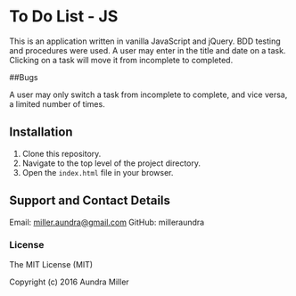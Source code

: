 # To Do List - JS

This is an application written in vanilla JavaScript and jQuery. BDD testing and procedures were used. A user may enter in the title and date on a task. Clicking on a task will move it from incomplete to completed.

##Bugs

A user may only switch a task from incomplete to complete, and vice versa, a limited number of times.

## Installation
1. Clone this repository.
2. Navigate to the top level of the project directory.
3. Open the `index.html` file in your browser.

## Support and Contact Details
Email: miller.aundra@gmail.com
GitHub: milleraundra

### License

The MIT License (MIT)

Copyright (c) 2016 Aundra Miller
